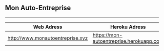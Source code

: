 

## Mon Auto-Entreprise
----------------------


| Web Adress |Heroku Adress   | Login  |  PW |
|---|---|---|---|
|  http://www.monautoentreprise.xyz |  https://mon-autoentreprise.herokuapp.com |   appid@gmail.com|  1234567 |

